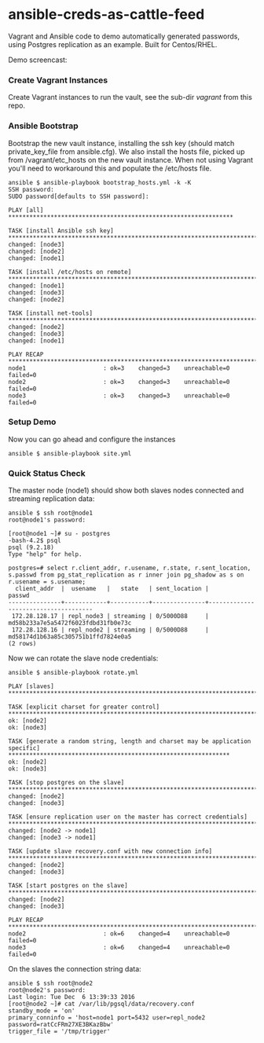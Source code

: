 # ansible-creds-as-cattle-feed
Vagrant and Ansible code to demo automatically generated passwords, using Postgres replication as an example.   Built for Centos/RHEL.

Demo screencast: 

### Create Vagrant Instances
Create Vagrant instances to run the vault, see the sub-dir _vagrant_ from this repo.

### Ansible Bootstrap
Bootstrap the new vault instance, installing the ssh key (should match private_key_file from ansible.cfg).   We also install the hosts file, picked up from /vagrant/etc_hosts on the new vault instance.   When not using Vagrant you'll need to workaround this and populate the /etc/hosts file.
```
ansible $ ansible-playbook bootstrap_hosts.yml -k -K
SSH password: 
SUDO password[defaults to SSH password]: 

PLAY [all] ****************************************************************

TASK [install Ansible ssh key] ****************************************************************************************************************
changed: [node3]
changed: [node2]
changed: [node1]

TASK [install /etc/hosts on remote] ***********************************************************************************************************
changed: [node1]
changed: [node3]
changed: [node2]

TASK [install net-tools] **********************************************************************************************************************
changed: [node2]
changed: [node3]
changed: [node1]

PLAY RECAP ************************************************************************************************************************************
node1                      : ok=3    changed=3    unreachable=0    failed=0   
node2                      : ok=3    changed=3    unreachable=0    failed=0   
node3                      : ok=3    changed=3    unreachable=0    failed=0 
```

### Setup Demo
Now you can go ahead and configure the instances
```
ansible $ ansible-playbook site.yml
```

### Quick Status Check
The master node (node1) should show both slaves nodes connected and streaming replication data:
```
ansible $ ssh root@node1
root@node1's password: 

[root@node1 ~]# su - postgres
-bash-4.2$ psql
psql (9.2.18)
Type "help" for help.

postgres=# select r.client_addr, r.usename, r.state, r.sent_location, s.passwd from pg_stat_replication as r inner join pg_shadow as s on r.usename = s.usename;
  client_addr  |  usename   |   state   | sent_location |               passwd                
---------------+------------+-----------+---------------+-------------------------------------
 172.28.128.17 | repl_node3 | streaming | 0/5000D88     | md58b233a7e5a5472f6023fdbd31fb0e73c
 172.28.128.16 | repl_node2 | streaming | 0/5000D88     | md58174d1b63a85c305751b1ffd7824e0a5
(2 rows)
```
Now we can rotate the slave node credentials:
```
ansible $ ansible-playbook rotate.yml 

PLAY [slaves] *********************************************************************************************************************************

TASK [explicit charset for greater control] ***************************************************************************************************
ok: [node2]
ok: [node3]

TASK [generate a random string, length and charset may be application specific] ***************************************************************
ok: [node2]
ok: [node3]

TASK [stop postgres on the slave] *************************************************************************************************************
changed: [node2]
changed: [node3]

TASK [ensure replication user on the master has correct credentials] **************************************************************************
changed: [node2 -> node1]
changed: [node3 -> node1]

TASK [update slave recovery.conf with new connection info] ************************************************************************************
changed: [node2]
changed: [node3]

TASK [start postgres on the slave] ************************************************************************************************************
changed: [node2]
changed: [node3]

PLAY RECAP ************************************************************************************************************************************
node2                      : ok=6    changed=4    unreachable=0    failed=0   
node3                      : ok=6    changed=4    unreachable=0    failed=0
```
On the slaves the connection string data:
```
ansible $ ssh root@node2
root@node2's password: 
Last login: Tue Dec  6 13:39:33 2016
[root@node2 ~]# cat /var/lib/pgsql/data/recovery.conf 
standby_mode = 'on'
primary_conninfo = 'host=node1 port=5432 user=repl_node2 password=ratCcFRm27XE3BKazBbw'
trigger_file = '/tmp/trigger'
```
